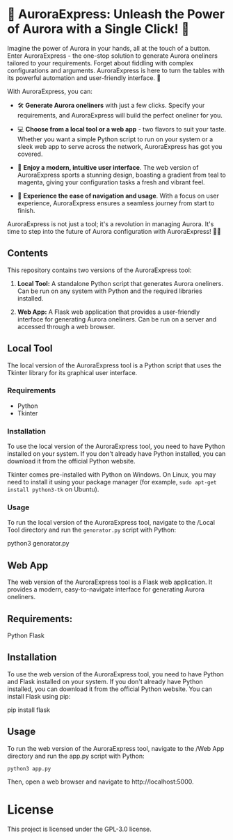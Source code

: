 # 🚀 AuroraExpress: Unleash the Power of Aurora with a Single Click! 🚀

Imagine the power of Aurora in your hands, all at the touch of a button. Enter AuroraExpress - the one-stop solution to generate Aurora oneliners tailored to your requirements. Forget about fiddling with complex configurations and arguments. AuroraExpress is here to turn the tables with its powerful automation and user-friendly interface. 💪

With AuroraExpress, you can:

- 🛠 **Generate Aurora oneliners** with just a few clicks. Specify your requirements, and AuroraExpress will build the perfect oneliner for you.

- 💻 **Choose from a local tool or a web app** - two flavors to suit your taste. Whether you want a simple Python script to run on your system or a sleek web app to serve across the network, AuroraExpress has got you covered.

- 🎨 **Enjoy a modern, intuitive user interface**. The web version of AuroraExpress sports a stunning design, boasting a gradient from teal to magenta, giving your configuration tasks a fresh and vibrant feel.

- 🚀 **Experience the ease of navigation and usage**. With a focus on user experience, AuroraExpress ensures a seamless journey from start to finish.

AuroraExpress is not just a tool; it's a revolution in managing Aurora. It's time to step into the future of Aurora configuration with AuroraExpress! 🎉🎉


## Contents

This repository contains two versions of the AuroraExpress tool:

1. **Local Tool:** A standalone Python script that generates Aurora oneliners. Can be run on any system with Python and the required libraries installed.

2. **Web App:** A Flask web application that provides a user-friendly interface for generating Aurora oneliners. Can be run on a server and accessed through a web browser.

## Local Tool

The local version of the AuroraExpress tool is a Python script that uses the Tkinter library for its graphical user interface.

### Requirements

- Python
- Tkinter

### Installation

To use the local version of the AuroraExpress tool, you need to have Python installed on your system. If you don't already have Python installed, you can download it from the official Python website.

Tkinter comes pre-installed with Python on Windows. On Linux, you may need to install it using your package manager (for example, `sudo apt-get install python3-tk` on Ubuntu).

### Usage

To run the local version of the AuroraExpress tool, navigate to the /Local Tool directory and run the `genorator.py` script with Python:


python3 genorator.py


## Web App
The web version of the AuroraExpress tool is a Flask web application. It provides a modern, easy-to-navigate interface for generating Aurora oneliners.

## Requirements:
Python
Flask

## Installation
To use the web version of the AuroraExpress tool, you need to have Python and Flask installed on your system. If you don't already have Python installed, you can download it from the official Python website. You can install Flask using pip:

pip install flask

## Usage
To run the web version of the AuroraExpress tool, navigate to the /Web App directory and run the app.py script with Python:

`python3 app.py`

Then, open a web browser and navigate to http://localhost:5000.

# License
This project is licensed under the GPL-3.0 license.


